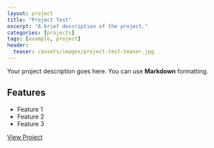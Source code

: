 ```yaml
---
layout: project
title: "Project Test"
excerpt: "A brief description of the project."
categories: [projects]
tags: [example, project]
header:
  teaser: /assets/images/project-test-teaser.jpg
---
```

Your project description goes here. You can use **Markdown** formatting.

## Features

- Feature 1
- Feature 2
- Feature 3

[View Project](https://github.com/yourusername/project-repo)
